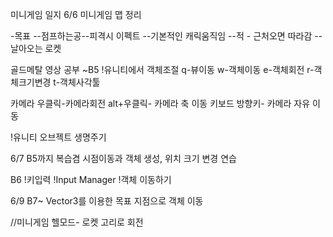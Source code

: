 미니게임 일지
6/6
미니게임 맵 정리

-목표
--점프하는공--피격시 이펙트
--기본적인 캐릭움직임
--적 - 근처오면 따라감
--날아오는 로켓


골드메탈 영상 공부 ~B5
!유니티에서 객체조절
q-뷰이동
w-객체이동
e-객체회전
r-객체크기변경
t-객체사각툴

카메라
우클릭-카메라회전
alt+우클릭- 카메라 축 이동
키보드 방향키- 카메라 자유 이동

!유니티 오브젝트 생명주기

6/7
B5까지 복습겸 시점이동과 객체 생성, 위치 크기 변경 연습

B6
!키입력
!Input Manager
!객체 이동하기 

6/9 B7~
Vector3를 이용한 목표 지점으로 객체 이동

//미니게임 헬모드- 로켓 고리로 회전
